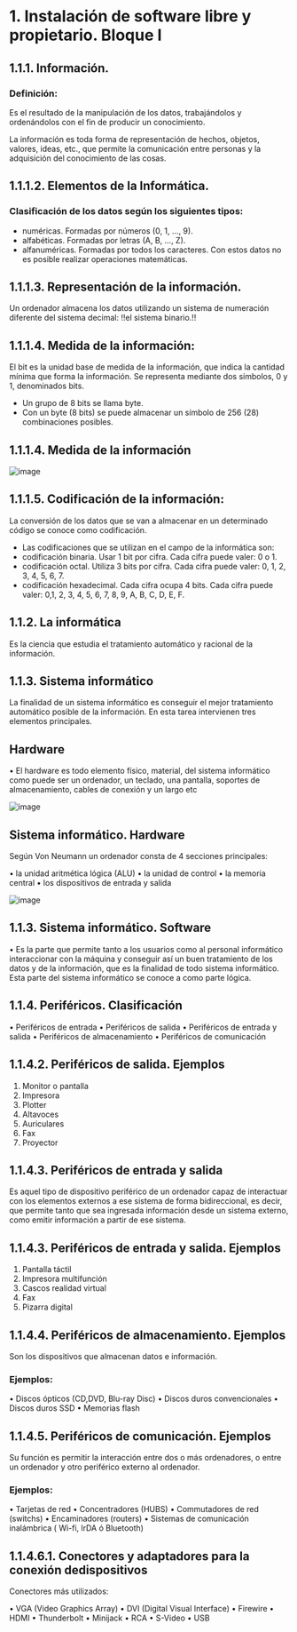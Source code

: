 # 1. Instalación de software libre y propietario. Bloque I

## 1.1.1. Información.

### Definición:

Es el resultado de la manipulación de los datos, trabajándolos y ordenándolos con el fin de producir un conocimiento.

La información es toda forma de representación de hechos, objetos, valores, ideas, etc., que permite la comunicación entre personas y la adquisición del conocimiento de las cosas.

## 1.1.1.2. Elementos de la Informática.

### Clasificación de los datos según los siguientes tipos:

- numéricas. Formadas por números (0, 1, ..., 9).
- alfabéticas. Formadas por letras (A, B, ..., Z).
- alfanuméricas. Formadas por todos los caracteres. Con estos datos no es posible realizar operaciones matemáticas.

## 1.1.1.3. Representación de la información.

Un ordenador almacena los datos utilizando un sistema de numeración diferente del sistema decimal: !!el sistema binario.!!

## 1.1.1.4. Medida de la información: 

El bit es la unidad base de medida de la información, que indica la cantidad mínima que forma la información. Se representa mediante dos símbolos, 0 y 1, denominados bits.
- Un grupo de 8 bits se llama byte.
- Con un byte (8 bits) se puede almacenar un símbolo de 256 (28) combinaciones posibles.

## 1.1.1.4. Medida de la información

![image](https://github.com/user-attachments/assets/8c96e847-3f56-4a7e-8d56-8b614e4fe6cd)

## 1.1.1.5. Codificación de la información:

La conversión de los datos que se van a almacenar en un determinado código se
conoce como codificación.
- Las codificaciones que se utilizan en el campo de la informática son:
- codificación binaria. Usar 1 bit por cifra. Cada cifra puede valer: 0 o 1.
- codificación octal. Utiliza 3 bits por cifra. Cada cifra puede valer: 0, 1, 2, 3, 4, 5, 6, 7.
- codificación hexadecimal. Cada cifra ocupa 4 bits. Cada cifra puede valer: 0,1, 2, 3, 4, 5, 6, 7, 8, 9, A, B, C, D, E, F.

## 1.1.2. La informática

Es la ciencia que estudia el tratamiento automático y racional de la información.

## 1.1.3. Sistema informático

La finalidad de un sistema informático es conseguir el mejor tratamiento automático posible de la información. En esta tarea intervienen tres elementos principales.

## Hardware

• El hardware es todo elemento físico, material, del sistema informático como
puede ser un ordenador, un teclado, una pantalla, soportes de almacenamiento,
cables de conexión y un largo etc

![image](https://github.com/user-attachments/assets/a53c0aeb-c00a-475b-81ba-4927d7bbb34b)

## Sistema informático. Hardware

Según Von Neumann un ordenador consta de 4 secciones principales:

• la unidad aritmética lógica (ALU)
• la unidad de control
• la memoria central
• los dispositivos de entrada y salida

![image](https://github.com/user-attachments/assets/7f3ae4f2-ee36-41c0-9dc7-ec2ef65b9ae9)

## 1.1.3. Sistema informático. Software

• Es la parte que permite tanto a los usuarios como al personal informático
interaccionar con la máquina y conseguir así un buen tratamiento de los datos y
de la información, que es la finalidad de todo sistema informático. Esta parte del
sistema informático se conoce a como parte lógica.

## 1.1.4. Periféricos. Clasificación

• Periféricos de entrada
• Periféricos de salida
• Periféricos de entrada y salida
• Periféricos de almacenamiento
• Periféricos de comunicación


## 1.1.4.2. Periféricos de salida. Ejemplos

1. Monitor o pantalla
2. Impresora
3. Plotter
4. Altavoces
5. Auriculares
6. Fax
7. Proyector


## 1.1.4.3. Periféricos de entrada y salida

Es aquel tipo de dispositivo periférico de un ordenador capaz de interactuar con los
elementos externos a ese sistema de forma bidireccional, es decir, que permite
tanto que sea ingresada información desde un sistema externo, como emitir
información a partir de ese sistema.

## 1.1.4.3. Periféricos de entrada y salida. Ejemplos

1. Pantalla táctil
2. Impresora multifunción
3. Cascos realidad virtual
4. Fax
5. Pizarra digital

## 1.1.4.4. Periféricos de almacenamiento. Ejemplos

Son los dispositivos que almacenan datos e información.

### Ejemplos:

• Discos ópticos (CD,DVD, Blu-ray Disc)
• Discos duros convencionales
• Discos duros SSD
• Memorias flash

## 1.1.4.5. Periféricos de comunicación. Ejemplos

Su función es permitir la interacción entre dos o más ordenadores, o entre un
ordenador y otro periférico externo al ordenador.

### Ejemplos:

• Tarjetas de red
• Concentradores (HUBS)
• Commutadores de red (switchs)
• Encaminadores (routers)
• Sistemas de comunicación inalámbrica ( Wi-fi, lrDA ó Bluetooth)

## 1.1.4.6.1. Conectores y adaptadores para la conexión dedispositivos

Conectores más utilizados:

• VGA (Video Graphics Array)
• DVI (Digital Visual Interface)
• Firewire
• HDMI
• Thunderbolt
• Minijack
• RCA
• S-Video
• USB

